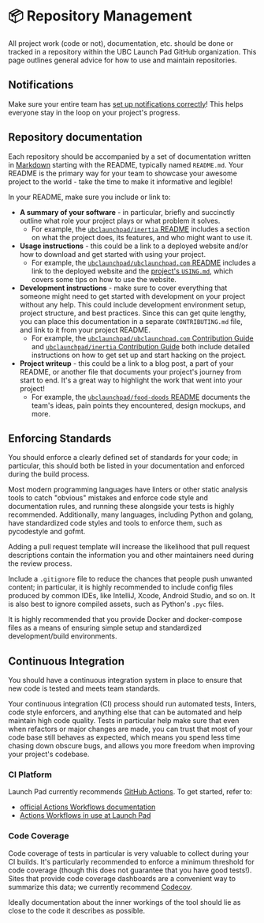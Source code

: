 # 📦 Repository Management

All project work (code or not), documentation, etc. should be done or tracked in a repository within the UBC Launch Pad GitHub organization. This page outlines general advice for how to use and maintain repositories.

## Notifications

Make sure your entire team has [set up notifications correctly](/handbook/tools/github.md#setting-up-notifications)! This helps everyone stay in the loop on your project's progress.

## Repository documentation

Each repository should be accompanied by a set of documentation written in [Markdown](/handbook/tools/github.md#markdown) starting with the README, typically named `README.md`. Your README is the primary way for your team to showcase your awesome project to the world - take the time to make it informative and legible!

In your README, make sure you include or link to:

* **A summary of your software** - in particular, briefly and succinctly outline what role your project plays or what problem it solves.
  * For example, the [`ubclaunchpad/inertia` README](https://github.com/ubclaunchpad/inertia/blob/master/README.md) includes a section on what the project does, its features, and who might want to use it.
* **Usage instructions** - this could be a link to a deployed website and/or how to download and get started with using your project.
  * For example, the [`ubclaunchpad/ubclaunchpad.com` README](https://github.com/ubclaunchpad/ubclaunchpad.com/blob/master/README.md) includes a link to the deployed website and the [project's `USING.md`](https://github.com/ubclaunchpad/ubclaunchpad.com/blob/master/USING.md), which covers some tips on how to use the website.
* **Development instructions** - make sure to cover everything that someone might need to get started with development on your project without any help. This could include development environment setup, project structure, and best practices. Since this can get quite lengthy, you can place this documentation in a separate `CONTRIBUTING.md` file, and link to it from your project README.
  * For example, the [`ubclaunchpad/ubclaunchpad.com` Contribution Guide](https://github.com/ubclaunchpad/ubclaunchpad.com/blob/master/CONTRIBUTING.md) and [`ubclaunchpad/inertia` Contribution Guide](https://github.com/ubclaunchpad/inertia/blob/master/README.md) both include detailed instructions on how to get set up and start hacking on the project.
* **Project writeup** - this could be a link to a blog post, a part of your README, or another file that documents your project's journey from start to end. It's a great way to highlight the work that went into your project!
  * For example, the [`ubclaunchpad/food-doods` README](https://github.com/ubclaunchpad/food-doods/blob/master/README.md) documents the team's ideas, pain points they encountered, design mockups, and more.

## Enforcing Standards

You should enforce a clearly defined set of standards for your code;
in particular, this should both be listed in your documentation and enforced
during the build process.

Most modern programming languages have linters or other static analysis tools to
catch "obvious" mistakes and enforce code style and documentation rules, and
running these alongside your tests is highly recommended. Additionally, many
languages, including Python and golang, have standardized code styles and tools
to enforce them, such as pycodestyle and gofmt.

Adding a pull request template will increase the likelihood that pull request
descriptions contain the information you and other maintainers need during the
review process.

Include a `.gitignore` file to reduce the chances that people push unwanted
content; in particular, it is highly recommended to include config files
produced by common IDEs, like IntelliJ, Xcode, Android Studio, and so on. It is
also best to ignore compiled assets, such as Python's `.pyc` files.

It is highly recommended that you provide Docker and docker-compose files as a
means of ensuring simple setup and standardized development/build environments.

## Continuous Integration

You should have a continuous integration system in place to ensure that new code
is tested and meets team standards.

Your continuous integration (CI) process should run automated tests, linters,
code style enforcers, and anything else that can be automated and help maintain
high code quality. Tests in particular help make sure that even when refactors or
major changes are made, you can trust that most of your code base still behaves
as expected, which means you spend less time chasing down obscure bugs, and allows
you more freedom when improving your project's codebase.

### CI Platform

Launch Pad currently recommends [GitHub Actions](https://github.com/features/actions).
To get started, refer to:

* [official Actions Workflows documentation](https://help.github.com/en/actions/reference/workflow-syntax-for-github-actions)
* [Actions Workflows in use at Launch Pad](https://sourcegraph.com/search?q=repo:ubclaunchpad/*+file:.github/workflows&patternType=literal)

### Code Coverage

Code coverage of tests in particular is very valuable to collect during your CI
builds. It's particularly recommended to enforce a minimum threshold for code
coverage (though this does not guarantee that you have good tests!). Sites that
provide code coverage dashboards are a convenient way to summarize this data; we
currently recommend [Codecov](https://codecov.io/).

Ideally documentation about the inner workings of the tool should lie as close
to the code it describes as possible.
